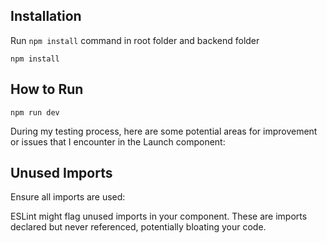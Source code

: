 


## Installation
Run `npm install` command in root folder and backend folder
```
npm install 
```
## How to Run

```
npm run dev 
```


During my  testing process, here are some potential areas for improvement or issues that I  encounter in the Launch component:

## Unused Imports 
Ensure all imports are used:

ESLint might flag unused imports in your component. These are imports declared but never referenced, potentially bloating your code.